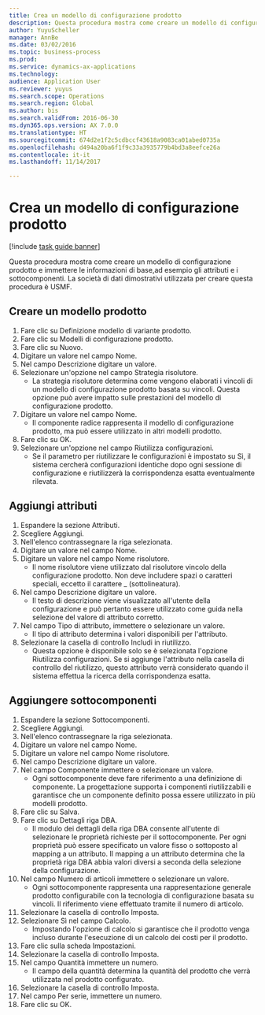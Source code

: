 ```yaml
--- 
title: Crea un modello di configurazione prodotto
description: Questa procedura mostra come creare un modello di configurazione prodotto e immettere le informazioni di base,ad esempio gli attributi e i sottocomponenti.
author: YuyuScheller
manager: AnnBe
ms.date: 03/02/2016
ms.topic: business-process
ms.prod: 
ms.service: dynamics-ax-applications
ms.technology: 
audience: Application User
ms.reviewer: yuyus
ms.search.scope: Operations
ms.search.region: Global
ms.author: bis
ms.search.validFrom: 2016-06-30
ms.dyn365.ops.version: AX 7.0.0
ms.translationtype: HT
ms.sourcegitcommit: 674d2e1f2c5cdbccf43618a9083ca01abed0735a
ms.openlocfilehash: d494a20ba6f1f9c33a3935779b4bd3a8eefce26a
ms.contentlocale: it-it
ms.lasthandoff: 11/14/2017

---
```

# <a name="create-a-product-configuration-model"></a>Crea un modello di configurazione prodotto

[!include [task guide banner](../../includes/task-guide-banner.md)]

Questa procedura mostra come creare un modello di configurazione prodotto e immettere le informazioni di base,ad esempio gli attributi e i sottocomponenti. La società di dati dimostrativi utilizzata per creare questa procedura è USMF.


## <a name="create-a-product-model"></a>Creare un modello prodotto
1. Fare clic su Definizione modello di variante prodotto.
2. Fare clic su Modelli di configurazione prodotto.
3. Fare clic su Nuovo.
4. Digitare un valore nel campo Nome.
5. Nel campo Descrizione digitare un valore.
6. Selezionare un'opzione nel campo Strategia risolutore.
    * La strategia risolutore determina come vengono elaborati i vincoli di un modello di configurazione prodotto basata su vincoli. Questa opzione può avere impatto sulle prestazioni del modello di configurazione prodotto.  
7. Digitare un valore nel campo Nome.
    * Il componente radice rappresenta il modello di configurazione prodotto, ma può essere utilizzato in altri modelli prodotto.  
8. Fare clic su OK.
9. Selezionare un'opzione nel campo Riutilizza configurazioni.
    * Se il parametro per riutilizzare le configurazioni è impostato su Sì, il sistema cercherà configurazioni identiche dopo ogni sessione di configurazione e riutilizzerà la corrispondenza esatta eventualmente rilevata.  

## <a name="add-attributes"></a>Aggiungi attributi
1. Espandere la sezione Attributi.
2. Scegliere Aggiungi.
3. Nell'elenco contrassegnare la riga selezionata.
4. Digitare un valore nel campo Nome.
5. Digitare un valore nel campo Nome risolutore.
    * Il nome risolutore viene utilizzato dal risolutore vincolo della configurazione prodotto. Non deve includere spazi o caratteri speciali, eccetto il carattere _ (sottolineatura).  
6. Nel campo Descrizione digitare un valore.
    * Il testo di descrizione viene visualizzato all'utente della configurazione e può pertanto essere utilizzato come guida nella selezione del valore di attributo corretto.  
7. Nel campo Tipo di attributo, immettere o selezionare un valore.
    * Il tipo di attributo determina i valori disponibili per l'attributo.  
8. Selezionare la casella di controllo Includi in riutilizzo.
    * Questa opzione è disponibile solo se è selezionata l'opzione Riutilizza configurazioni. Se si aggiunge l'attributo nella casella di controllo del riutilizzo, questo attributo verrà considerato quando il sistema effettua la ricerca della corrispondenza esatta.  

## <a name="add-subcomponents"></a>Aggiungere sottocomponenti
1. Espandere la sezione Sottocomponenti.
2. Scegliere Aggiungi.
3. Nell'elenco contrassegnare la riga selezionata.
4. Digitare un valore nel campo Nome.
5. Digitare un valore nel campo Nome risolutore.
6. Nel campo Descrizione digitare un valore.
7. Nel campo Componente immettere o selezionare un valore.
    * Ogni sottocomponente deve fare riferimento a una definizione di componente. La progettazione supporta i componenti riutilizzabili e garantisce che un componente definito possa essere utilizzato in più modelli prodotto.  
8. Fare clic su Salva.
9. Fare clic su Dettagli riga DBA.
    * Il modulo dei dettagli della riga DBA consente all'utente di selezionare le proprietà richieste per il sottocomponente. Per ogni proprietà può essere specificato un valore fisso o sottoposto al mapping a un attributo. Il mapping a un attributo determina che la proprietà riga DBA abbia valori diversi a seconda della selezione della configurazione.  
10. Nel campo Numero di articoli immettere o selezionare un valore.
    * Ogni sottocomponente rappresenta una rappresentazione generale prodotto configurabile con la tecnologia di configurazione basata su vincoli. Il riferimento viene effettuato tramite il numero di articolo.  
11. Selezionare la casella di controllo Imposta.
12. Selezionare Sì nel campo Calcolo.
    * Impostando l'opzione di calcolo si garantisce che il prodotto venga incluso durante l'esecuzione di un calcolo dei costi per il prodotto.  
13. Fare clic sulla scheda Impostazioni.
14. Selezionare la casella di controllo Imposta.
15. Nel campo Quantità immettere un numero.
    * Il campo della quantità determina la quantità del prodotto che verrà utilizzata nel prodotto configurato.  
16. Selezionare la casella di controllo Imposta.
17. Nel campo Per serie, immettere un numero.
18. Fare clic su OK.



